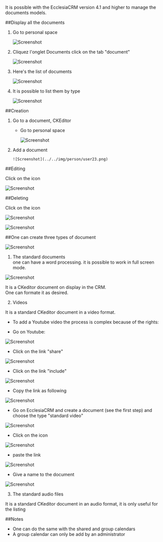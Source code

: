 It is possible with the EcclesiaCRM version 4.1 and higher to manage the documents models.

##Display all the documents

1. Go to personal space

      ![Screenshot](../../img/person/user22.png)

2. Cliquez l'onglet Documents click on the tab "document"

      ![Screenshot](../../img/person/user32.png)

3. Here's the list of documents

      ![Screenshot](../../img/person/user33.png)

4. It is possible to list them by type

      ![Screenshot](../../img/person/user34.png)


##Creation

1. Go to a document, CKEditor

    - Go to personal space

       ![Screenshot](../../img/person/user22.png)

2. Add a document

       ![Screenshot](../../img/person/user23.png)

##Editing

Click on the icon

![Screenshot](../../img/person/docedit.png)

##Deleting

Click on the icon

![Screenshot](../../img/person/docdel.png)

![Screenshot](../../img/person/docedit.png)

##One can create three types of document

![Screenshot](../../img/person/user30.png)

1. The standard documents<br>one can have a word processing. it is possible to work in full screen mode.<br>

![Screenshot](../../img/person/user31.png)

It is a CKeditor document on display in the CRM.<br>One can formate it as desired.

2. Videos

It is a standard CKeditor document in a video format.

-  To add a Youtube video the process is complex because of the rights:

- Go on Youtube:

![Screenshot](../../img/person/user35.png)

- Click on the link "share"

![Screenshot](../../img/person/user36.png)

- Click on the link "include"

![Screenshot](../../img/person/user37.png)

- Copy the link as following

![Screenshot](../../img/person/user38.png)

- Go on EcclesiaCRM and create a document (see the first step) and choose the type "standard video"

![Screenshot](../../img/person/user39.png)

- Click on the icon

![Screenshot](../../img/person/user40.png)

- paste the link

![Screenshot](../../img/person/user41.png)

- Give a name to the document

![Screenshot](../../img/person/user42.png)


3. The standard audio files

It is a standard CKeditor document in an audio format, it is only useful for the listing

##Notes

- One can do the same with the shared and group calendars
- A group calendar can only be add by an administrator

